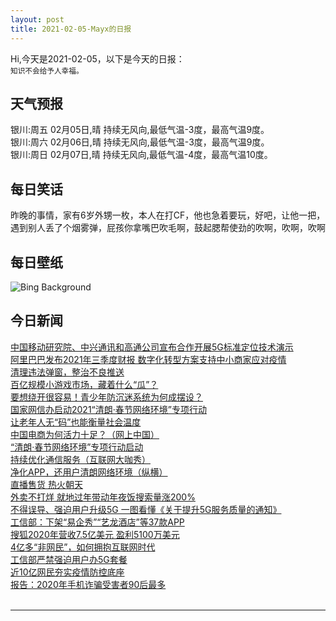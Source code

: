 ```yaml
---
layout: post
title: 2021-02-05-Mayx的日报
---
```


Hi,今天是2021-02-05，以下是今天的日报：<br><small>
知识不会给予人幸福。</small><!--more-->
## 天气预报
银川:周五 02月05日,晴 持续无风向,最低气温-3度，最高气温9度。<br>银川:周六 02月06日,晴 持续无风向,最低气温-3度，最高气温9度。<br>银川:周日 02月07日,晴 持续无风向,最低气温-4度，最高气温10度。
## 每日笑话
昨晚的事情，家有6岁外甥一枚，本人在打CF，他也急着要玩，好吧，让他一把，遇到别人丢了个烟雾弹，屁孩你拿嘴巴吹毛啊，鼓起腮帮使劲的吹啊，吹啊，吹啊
## 每日壁纸
![Bing Background](https://cn.bing.com/th?id=OHR.VosgesBioReserve_EN-US9600640906_1920x1080.jpg&rf=LaDigue_1920x1080.jpg&pid=hp "Northern Vosges Regional Nature Park, France (© Michel Rauch/Minden Pictures)")
## 今日新闻

[中国移动研究院、中兴通讯和高通公司宣布合作开展5G标准定位技术演示](http://it.people.com.cn/n1/2021/0205/c1009-32023939.html)   
[阿里巴巴发布2021年三季度财报 数字化转型方案支持中小商家应对疫情](http://it.people.com.cn/n1/2021/0205/c1009-32023873.html)   
[清理违法弹窗，整治不良推送](http://it.people.com.cn/n1/2021/0205/c1009-32023448.html)   
[百亿规模小游戏市场，藏着什么“瓜”？](http://it.people.com.cn/n1/2021/0205/c1009-32023603.html)   
[要想绕开很容易！青少年防沉迷系统为何成摆设？](http://it.people.com.cn/n1/2021/0205/c1009-32023342.html)   
[国家网信办启动2021“清朗·春节网络环境”专项行动](http://it.people.com.cn/n1/2021/0204/c1009-32022929.html)   
[让老年人无“码”也能衡量社会温度](http://it.people.com.cn/n1/2021/0205/c1009-32023402.html)   
[中国电商为何活力十足？（网上中国）](http://it.people.com.cn/n1/2021/0205/c1009-32023633.html)   
[“清朗·春节网络环境”专项行动启动](http://it.people.com.cn/n1/2021/0205/c1009-32023628.html)   
[持续优化通信服务（互联网大咖秀）](http://it.people.com.cn/n1/2021/0205/c1009-32023634.html)   
[净化APP，还用户清朗网络环境（纵横）](http://it.people.com.cn/n1/2021/0205/c1009-32023626.html)   
[直播售货 热火朝天](http://it.people.com.cn/n1/2021/0205/c1009-32023627.html)   
[外卖不打烊 就地过年带动年夜饭搜索量涨200%](http://it.people.com.cn/n1/2021/0204/c1009-32022901.html)   
[不得误导、强迫用户升级5G 一图看懂《关于提升5G服务质量的通知》](http://it.people.com.cn/n1/2021/0204/c1009-32022737.html)   
[工信部：下架“易企秀”“艺龙酒店”等37款APP](http://it.people.com.cn/n1/2021/0204/c1009-32022715.html)   
[搜狐2020年营收7.5亿美元 盈利5100万美元](http://it.people.com.cn/n1/2021/0204/c1009-32022721.html)   
[4亿多“非网民”，如何拥抱互联网时代](http://it.people.com.cn/n1/2021/0204/c1009-32022045.html)   
[工信部严禁强迫用户办5G套餐](http://it.people.com.cn/n1/2021/0204/c1009-32022074.html)   
[近10亿网民夯实疫情防控底座](http://it.people.com.cn/n1/2021/0204/c1009-32022018.html)   
[报告：2020年手机诈骗受害者90后最多](http://it.people.com.cn/n1/2021/0204/c1009-32022084.html)   
<br />

***

<small></small>
